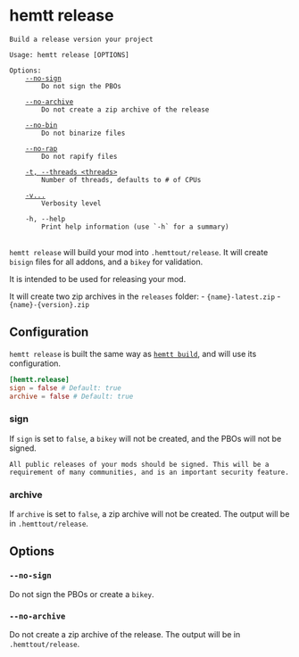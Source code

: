 # hemtt release

<pre><code>Build a release version your project

Usage: hemtt release [OPTIONS]

Options:
    <a href="#--no-sign">--no-sign</a>
        Do not sign the PBOs

    <a href="#--no-archive">--no-archive</a>
        Do not create a zip archive of the release

    <a href="build.md#--no-bin">--no-bin</a>
        Do not binarize files

    <a href="build.md#--no-rap">--no-rap</a>
        Do not rapify files

    <a href="index.md#-t---threads">-t, --threads &lt;threads&gt;</a>
        Number of threads, defaults to # of CPUs

    <a href="index.md#-v">-v...</a>
        Verbosity level

    -h, --help
        Print help information (use `-h` for a summary)
</code>
</pre>

`hemtt release` will build your mod into `.hemttout/release`. It will create `bisign` files for all addons, and a `bikey` for validation.

It is intended to be used for releasing your mod.

It will create two zip archives in the `releases` folder: - `{name}-latest.zip` - `{name}-{version}.zip`

## Configuration

`hemtt release` is built the same way as [`hemtt build`](build.md), and will use its configuration.

```toml
[hemtt.release]
sign = false # Default: true
archive = false # Default: true
```

### sign

If `sign` is set to `false`, a `bikey` will not be created, and the PBOs will not be signed.

```admonish danger
All public releases of your mods should be signed. This will be a requirement of many communities, and is an important security feature.
```

### archive

If `archive` is set to `false`, a zip archive will not be created. The output will be in `.hemttout/release`.

## Options

### `--no-sign`

Do not sign the PBOs or create a `bikey`.

### `--no-archive`

Do not create a zip archive of the release. The output will be in `.hemttout/release`.
